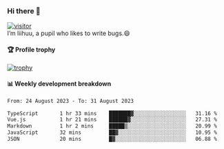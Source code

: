 ### Hi there 👋
[![visitor](https://visitor-badge.glitch.me/badge?page_id=liihuu&right_color=blue)](https://github.com/liihuu)<br>
I’m liihuu, a pupil who likes to write bugs.😄


#### 🏆 Profile trophy
[![trophy](https://github-profile-trophy.vercel.app?username=liihuu&margin-w=16&margin-h=16&rank=-C,-B)](https://github.com/liihuu)


#### 📊 Weekly development breakdown
<!--START_SECTION:waka-->

```txt
From: 24 August 2023 - To: 31 August 2023

TypeScript       1 hr 33 mins    ███████▓░░░░░░░░░░░░░░░░░   31.16 %
Vue.js           1 hr 21 mins    ██████▓░░░░░░░░░░░░░░░░░░   27.31 %
Markdown         1 hr 2 mins     █████▒░░░░░░░░░░░░░░░░░░░   20.99 %
JavaScript       32 mins         ██▓░░░░░░░░░░░░░░░░░░░░░░   10.95 %
JSON             20 mins         █▓░░░░░░░░░░░░░░░░░░░░░░░   06.88 %
```

<!--END_SECTION:waka-->

<!--
**liihuu/liihuu** is a ✨ _special_ ✨ repository because its `README.md` (this file) appears on your GitHub profile.

Here are some ideas to get you started:

- 🔭 I’m currently working on ...
- 🌱 I’m currently learning ...
- 👯 I’m looking to collaborate on ...
- 🤔 I’m looking for help with ...
- 💬 Ask me about ...
- 📫 How to reach me: ...
- 😄 Pronouns: ...
- ⚡ Fun fact: ...
-->
